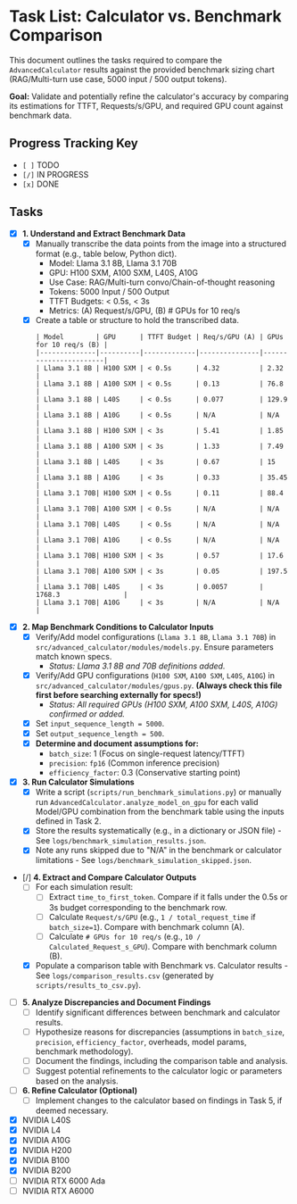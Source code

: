 # Task List: Calculator vs. Benchmark Comparison

This document outlines the tasks required to compare the `AdvancedCalculator` results against the provided benchmark sizing chart (RAG/Multi-turn use case, 5000 input / 500 output tokens).

**Goal:** Validate and potentially refine the calculator's accuracy by comparing its estimations for TTFT, Requests/s/GPU, and required GPU count against benchmark data.

## Progress Tracking Key
- `[ ]` TODO
- `[/]` IN PROGRESS
- `[x]` DONE

## Tasks

- [x] **1. Understand and Extract Benchmark Data**
    - [x] Manually transcribe the data points from the image into a structured format (e.g., table below, Python dict).
        *   Model: Llama 3.1 8B, Llama 3.1 70B
        *   GPU: H100 SXM, A100 SXM, L40S, A10G
        *   Use Case: RAG/Multi-turn convo/Chain-of-thought reasoning
        *   Tokens: 5000 Input / 500 Output
        *   TTFT Budgets: < 0.5s, < 3s
        *   Metrics: (A) Request/s/GPU, (B) # GPUs for 10 req/s
    - [x] Create a table or structure to hold the transcribed data.
        ```
        | Model        | GPU      | TTFT Budget | Req/s/GPU (A) | GPUs for 10 req/s (B) |
        |--------------|----------|-------------|---------------|-----------------------|
        | Llama 3.1 8B | H100 SXM | < 0.5s      | 4.32          | 2.32                  |
        | Llama 3.1 8B | A100 SXM | < 0.5s      | 0.13          | 76.8                  |
        | Llama 3.1 8B | L40S     | < 0.5s      | 0.077         | 129.9                 |
        | Llama 3.1 8B | A10G     | < 0.5s      | N/A           | N/A                   |
        | Llama 3.1 8B | H100 SXM | < 3s        | 5.41          | 1.85                  |
        | Llama 3.1 8B | A100 SXM | < 3s        | 1.33          | 7.49                  |
        | Llama 3.1 8B | L40S     | < 3s        | 0.67          | 15                    |
        | Llama 3.1 8B | A10G     | < 3s        | 0.33          | 35.45                 |
        | Llama 3.1 70B| H100 SXM | < 0.5s      | 0.11          | 88.4                  |
        | Llama 3.1 70B| A100 SXM | < 0.5s      | N/A           | N/A                   |
        | Llama 3.1 70B| L40S     | < 0.5s      | N/A           | N/A                   |
        | Llama 3.1 70B| A10G     | < 0.5s      | N/A           | N/A                   |
        | Llama 3.1 70B| H100 SXM | < 3s        | 0.57          | 17.6                  |
        | Llama 3.1 70B| A100 SXM | < 3s        | 0.05          | 197.5                 |
        | Llama 3.1 70B| L40S     | < 3s        | 0.0057        | 1768.3                |
        | Llama 3.1 70B| A10G     | < 3s        | N/A           | N/A                   |
        ```

- [x] **2. Map Benchmark Conditions to Calculator Inputs**
    - [x] Verify/Add model configurations (`Llama 3.1 8B`, `Llama 3.1 70B`) in `src/advanced_calculator/modules/models.py`. Ensure parameters match known specs.
        - *Status: Llama 3.1 8B and 70B definitions added.*
    - [x] Verify/Add GPU configurations (`H100 SXM`, `A100 SXM`, `L40S`, `A10G`) in `src/advanced_calculator/modules/gpus.py`. **(Always check this file first before searching externally for specs!)**
        - *Status: All required GPUs (H100 SXM, A100 SXM, L40S, A10G) confirmed or added.*
    - [x] Set `input_sequence_length = 5000`.
    - [x] Set `output_sequence_length = 500`.
    - [x] **Determine and document assumptions for:**
        - `batch_size`: 1 (Focus on single-request latency/TTFT)
        - `precision`: `fp16` (Common inference precision)
        - `efficiency_factor`: 0.3 (Conservative starting point)

- [x] **3. Run Calculator Simulations**
    - [x] Write a script (`scripts/run_benchmark_simulations.py`) or manually run `AdvancedCalculator.analyze_model_on_gpu` for each valid Model/GPU combination from the benchmark table using the inputs defined in Task 2.
    - [x] Store the results systematically (e.g., in a dictionary or JSON file) - See `logs/benchmark_simulation_results.json`.
    - [x] Note any runs skipped due to "N/A" in the benchmark or calculator limitations - See `logs/benchmark_simulation_skipped.json`.

- [/] **4. Extract and Compare Calculator Outputs**
    - [ ] For each simulation result:
        - [ ] Extract `time_to_first_token`. Compare if it falls under the 0.5s or 3s budget corresponding to the benchmark row.
        - [ ] Calculate `Request/s/GPU` (e.g., `1 / total_request_time` if `batch_size=1`). Compare with benchmark column (A).
        - [ ] Calculate `# GPUs for 10 req/s` (e.g., `10 / Calculated_Request_s_GPU`). Compare with benchmark column (B).
    - [x] Populate a comparison table with Benchmark vs. Calculator results - See `logs/comparison_results.csv` (generated by `scripts/results_to_csv.py`).

- [ ] **5. Analyze Discrepancies and Document Findings**
    - [ ] Identify significant differences between benchmark and calculator results.
    - [ ] Hypothesize reasons for discrepancies (assumptions in `batch_size`, `precision`, `efficiency_factor`, overheads, model params, benchmark methodology).
    - [ ] Document the findings, including the comparison table and analysis.
    - [ ] Suggest potential refinements to the calculator logic or parameters based on the analysis.

- [ ] **6. Refine Calculator (Optional)**
    - [ ] Implement changes to the calculator based on findings in Task 5, if deemed necessary.

- [X] NVIDIA L40S
- [X] NVIDIA L4
- [X] NVIDIA A10G
- [X] NVIDIA H200
- [X] NVIDIA B100
- [X] NVIDIA B200
- [ ] NVIDIA RTX 6000 Ada
- [ ] NVIDIA RTX A6000 